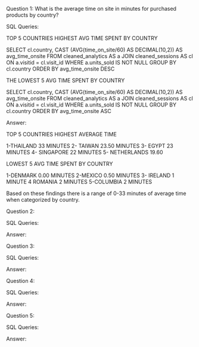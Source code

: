 Question 1: What is the average time on site in minutes for purchased products by country?

SQL Queries:

TOP 5 COUNTRIES HIGHEST AVG TIME SPENT BY COUNTRY

SELECT cl.country, CAST (AVG(time_on_site/60) AS DECIMAL(10,2)) AS avg_time_onsite
FROM cleaned_analytics AS a 
JOIN cleaned_sessions AS cl 
ON a.visitid = cl.visit_id 
WHERE a.units_sold IS NOT NULL 
GROUP BY cl.country 
ORDER BY avg_time_onsite DESC

THE LOWEST 5 AVG TIME SPENT BY COUNTRY

SELECT cl.country, CAST (AVG(time_on_site/60) AS DECIMAL(10,2)) AS avg_time_onsite
FROM cleaned_analytics AS a 
JOIN cleaned_sessions AS cl 
ON a.visitid = cl.visit_id 
WHERE a.units_sold IS NOT NULL 
GROUP BY cl.country 
ORDER BY avg_time_onsite ASC

Answer: 

TOP 5 COUNTRIES HIGHEST AVERAGE TIME 

1-THAILAND 33 MINUTES
2- TAIWAN 23.50 MINUTES
3- EGYPT 23 MINUTES
4- SINGAPORE 22 MINUTES
5- NETHERLANDS 19.60

LOWEST 5 AVG TIME SPENT BY COUNTRY

1-DENMARK 0.00 MINUTES
2-MEXICO 0.50 MINUTES
3- IRELAND 1 MINUTE
4 ROMANIA 2 MINUTES
5-COLUMBIA 2 MINUTES

Based on these findings there is a range of 0-33 minutes of average time when categorized by country.




Question 2: 

SQL Queries:

Answer:



Question 3: 

SQL Queries:

Answer:



Question 4: 

SQL Queries:

Answer:



Question 5: 

SQL Queries:

Answer:

